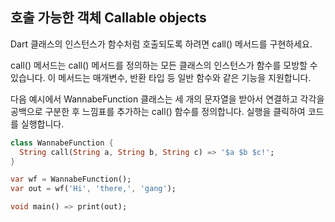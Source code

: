 ## 호출 가능한 객체 Callable objects

Dart 클래스의 인스턴스가 함수처럼 호출되도록 하려면 call() 메서드를 구현하세요.

call() 메서드는 call() 메서드를 정의하는 모든 클래스의 인스턴스가 함수를 모방할 수 있습니다. 이 메서드는 매개변수, 반환 타입 등 일반 함수와 같은 기능을 지원합니다.

다음 예시에서 WannabeFunction 클래스는 세 개의 문자열을 받아서 연결하고 각각을 공백으로 구분한 후 느낌표를 추가하는 call() 함수를 정의합니다. 실행을 클릭하여 코드를 실행합니다.

```dart
class WannabeFunction {
  String call(String a, String b, String c) => '$a $b $c!';
}

var wf = WannabeFunction();
var out = wf('Hi', 'there,', 'gang');

void main() => print(out);
```